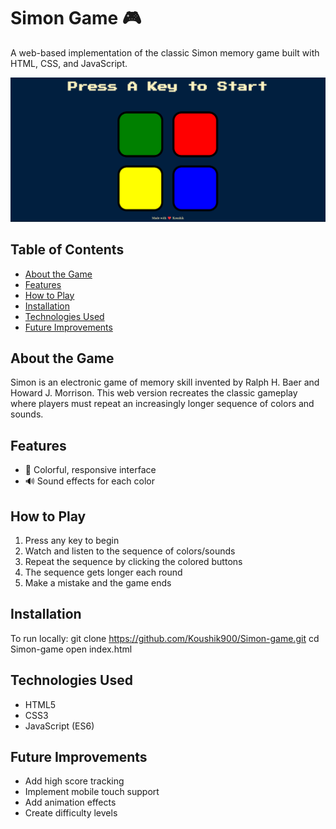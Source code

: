 # Simon Game 🎮

A web-based implementation of the classic Simon memory game built with HTML, CSS, and JavaScript.

![Simon Game Screenshot](https://github.com/Koushik900/Simon-game/blob/main/image/Screenshot%202025-03-24%20173642.png)

## Table of Contents
- [About the Game](#about-the-game)
- [Features](#features)
- [How to Play](#how-to-play)
- [Installation](#installation)
- [Technologies Used](#technologies-used)
- [Future Improvements](#future-improvements)

## About the Game
Simon is an electronic game of memory skill invented by Ralph H. Baer and Howard J. Morrison. This web version recreates the classic gameplay where players must repeat an increasingly longer sequence of colors and sounds.

## Features
- 🎨 Colorful, responsive interface
- 🔊 Sound effects for each color

## How to Play
1. Press any key to begin
2. Watch and listen to the sequence of colors/sounds
3. Repeat the sequence by clicking the colored buttons
4. The sequence gets longer each round
5. Make a mistake and the game ends

## Installation
To run locally:
git clone https://github.com/Koushik900/Simon-game.git
cd Simon-game
open index.html

## Technologies Used
- HTML5
- CSS3
- JavaScript (ES6)

## Future Improvements
- Add high score tracking
- Implement mobile touch support
- Add animation effects
- Create difficulty levels
